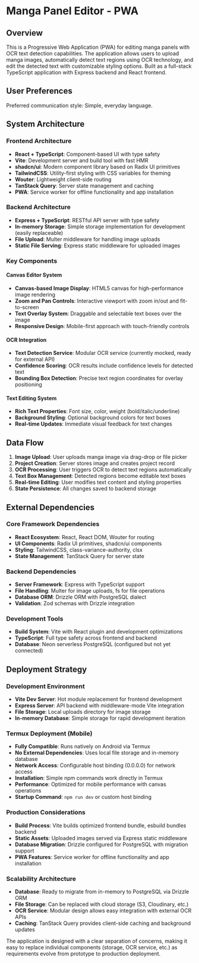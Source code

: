 # Manga Panel Editor - PWA

## Overview
This is a Progressive Web Application (PWA) for editing manga panels with OCR text detection capabilities. The application allows users to upload manga images, automatically detect text regions using OCR technology, and edit the detected text with customizable styling options. Built as a full-stack TypeScript application with Express backend and React frontend.

## User Preferences

Preferred communication style: Simple, everyday language.

## System Architecture

### Frontend Architecture
- **React + TypeScript**: Component-based UI with type safety
- **Vite**: Development server and build tool with fast HMR
- **shadcn/ui**: Modern component library based on Radix UI primitives
- **TailwindCSS**: Utility-first styling with CSS variables for theming
- **Wouter**: Lightweight client-side routing
- **TanStack Query**: Server state management and caching
- **PWA**: Service worker for offline functionality and app installation

### Backend Architecture
- **Express + TypeScript**: RESTful API server with type safety
- **In-memory Storage**: Simple storage implementation for development (easily replaceable)
- **File Upload**: Multer middleware for handling image uploads
- **Static File Serving**: Express static middleware for uploaded images

### Key Components

#### Canvas Editor System
- **Canvas-based Image Display**: HTML5 canvas for high-performance image rendering
- **Zoom and Pan Controls**: Interactive viewport with zoom in/out and fit-to-screen
- **Text Overlay System**: Draggable and selectable text boxes over the image
- **Responsive Design**: Mobile-first approach with touch-friendly controls

#### OCR Integration
- **Text Detection Service**: Modular OCR service (currently mocked, ready for external API)
- **Confidence Scoring**: OCR results include confidence levels for detected text
- **Bounding Box Detection**: Precise text region coordinates for overlay positioning

#### Text Editing System
- **Rich Text Properties**: Font size, color, weight (bold/italic/underline)
- **Background Styling**: Optional background colors for text boxes
- **Real-time Updates**: Immediate visual feedback for text changes

## Data Flow

1. **Image Upload**: User uploads manga image via drag-drop or file picker
2. **Project Creation**: Server stores image and creates project record
3. **OCR Processing**: User triggers OCR to detect text regions automatically  
4. **Text Box Management**: Detected regions become editable text boxes
5. **Real-time Editing**: User modifies text content and styling properties
6. **State Persistence**: All changes saved to backend storage

## External Dependencies

### Core Framework Dependencies
- **React Ecosystem**: React, React DOM, Wouter for routing
- **UI Components**: Radix UI primitives, shadcn/ui components
- **Styling**: TailwindCSS, class-variance-authority, clsx
- **State Management**: TanStack Query for server state

### Backend Dependencies
- **Server Framework**: Express with TypeScript support
- **File Handling**: Multer for image uploads, fs for file operations
- **Database ORM**: Drizzle ORM with PostgreSQL dialect
- **Validation**: Zod schemas with Drizzle integration

### Development Tools
- **Build System**: Vite with React plugin and development optimizations
- **TypeScript**: Full type safety across frontend and backend
- **Database**: Neon serverless PostgreSQL (configured but not yet connected)

## Deployment Strategy

### Development Environment
- **Vite Dev Server**: Hot module replacement for frontend development
- **Express Server**: API backend with middleware-mode Vite integration
- **File Storage**: Local uploads directory for image storage
- **In-memory Database**: Simple storage for rapid development iteration

### Termux Deployment (Mobile)
- **Fully Compatible**: Runs natively on Android via Termux
- **No External Dependencies**: Uses local file storage and in-memory database
- **Network Access**: Configurable host binding (0.0.0.0) for network access
- **Installation**: Simple npm commands work directly in Termux
- **Performance**: Optimized for mobile performance with canvas operations
- **Startup Command**: `npm run dev` or custom host binding

### Production Considerations
- **Build Process**: Vite builds optimized frontend bundle, esbuild bundles backend
- **Static Assets**: Uploaded images served via Express static middleware
- **Database Migration**: Drizzle configured for PostgreSQL with migration support
- **PWA Features**: Service worker for offline functionality and app installation

### Scalability Architecture
- **Database**: Ready to migrate from in-memory to PostgreSQL via Drizzle ORM
- **File Storage**: Can be replaced with cloud storage (S3, Cloudinary, etc.)
- **OCR Service**: Modular design allows easy integration with external OCR APIs
- **Caching**: TanStack Query provides client-side caching and background updates

The application is designed with a clear separation of concerns, making it easy to replace individual components (storage, OCR service, etc.) as requirements evolve from prototype to production deployment.